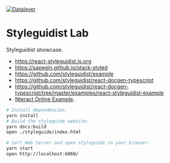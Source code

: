 [![Datalayer](https://docs.datalayer.io/logo/datalayer-25.svg)](https://datalayer.io)

# Styleguidist Lab

Styleguidist showcase.

+ https://react-styleguidist.js.org
+ https://sapegin.github.io/stack-styled
+ https://github.com/styleguidist/example
+ https://github.com/styleguidist/react-docgen-typescript
+ https://github.com/styleguidist/react-docgen-typescript/tree/master/examples/react-styleguidist-example
+ [Nteract Online Example](https://components.nteract.io).

```bash
# Install dependencies.
yarn install
# Build the styleguide website.
yarn docs:build
open ./styleguide/index.html
```

```bash
# Sart Web Server and open styleguide in your browser.
yarn start
open http://localhost:6060/
```
